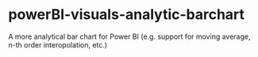# powerBI-visuals-analytic-barchart
A more analytical bar chart for Power BI (e.g. support for moving average, n-th order interopolation, etc.)
